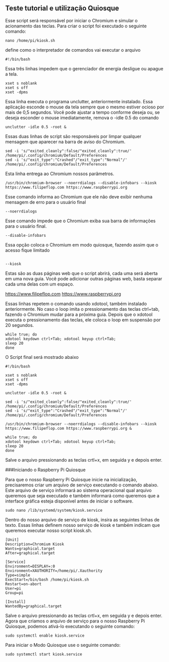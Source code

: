 ## Teste tutorial e utilização Quiosque

Esse script será responsável por iniciar o Chromium e simular o acionamento das teclas. Para criar o script foi executado o seguinte comando:

```nano /home/pi/kiosk.sh```

define como o interpretador de comandos vai executar o arquivo

```
#!/bin/bash 
```

Essa três linhas impedem que o gerenciador de energia desligue ou apague a tela.

```
xset s noblank
xset s off
xset -dpms 
```

Essa linha executa o programa unclutter, anteriormente instalado. Essa aplicação esconde o mouse da tela sempre que o mesmo estiver ocioso por mais de 0,5 segundos. 
Você pode ajustar a tempo conforme deseja ou, se deseja esconder o mouse imediatamente, remova o -idle 0.5 do comando

```
unclutter -idle 0.5 -root &
```

Essas duas linhas de script são responsáveis por limpar qualquer mensagem que aparecer na barra de aviso do Chromium.

```
sed -i 's/"exited_cleanly":false/"exited_cleanly":true/' /home/pi/.config/chromium/Default/Preferences
sed -i 's/"exit_type":"Crashed"/"exit_type":"Normal"/' /home/pi/.config/chromium/Default/Preferences
```

Esta linha entrega ao Chromium nossos parâmetros.

```
/usr/bin/chromium-browser --noerrdialogs --disable-infobars --kiosk https://www.filipeflop.com https://www.raspberrypi.org
```

Esse comando informa ao Chromium que ele não deve exibir nenhuma mensagem de erro para o usuário final

```
--noerrdialogs
```

Esse comando impede que o Chromium exiba sua barra de informações para o usuário final.

```
--disable-infobars
```

Essa opção coloca o Chromium em modo quiosque, fazendo assim que o acesso fique limitado
```

--kiosk
```


Estas são as duas páginas web que o script abrirá, cada uma será aberta em uma nova guia. 
Você pode adicionar outras páginas web, basta separar cada uma delas com um espaço.

https://www.filipeflop.com https://www.raspberrypi.org

Essas linhas repetem o comando usando xdotool, também instalado anteriormente. 
No caso o loop imita o pressionamento das teclas ctrl+tab, fazendo o Chromium mudar para a próxima guia. 
Depois que o xdotool executa o pressionamento das teclas, ele coloca o loop em suspensão por 20 segundos.

```
while true; do
xdotool keydown ctrl+Tab; xdotool keyup ctrl+Tab;
sleep 20
done
```

O Script final será mostrado abaixo

```
#!/bin/bash
 
xset s noblank
xset s off
xset -dpms
 
unclutter -idle 0.5 -root &
 
sed -i 's/"exited_cleanly":false/"exited_cleanly":true/' /home/pi/.config/chromium/Default/Preferences
sed -i 's/"exit_type":"Crashed"/"exit_type":"Normal"/' /home/pi/.config/chromium/Default/Preferences
 
/usr/bin/chromium-browser --noerrdialogs --disable-infobars --kiosk https://www.filipeflop.com https://www.raspberrypi.org &
 
while true; do
xdotool keydown ctrl+Tab; xdotool keyup ctrl+Tab;
sleep 20
done 
```

Salve o arquivo pressionando as teclas crtl+x, em seguida y e depois enter.

###Iniciando o Raspberry Pi Quiosque

Para que o nosso Raspberry Pi Quiosque inicie na inicialização, precisaremos criar um arquivo de serviço executando o comando abaixo. 
Este arquivo de serviço informará ao sistema operacional qual arquivo queremos que seja executado e também  informará como queremos que a interface gráfica esteja disponível antes de iniciar o software.


```
sudo nano /lib/systemd/system/kiosk.service
```

Dentro do nosso arquivo de serviço de kiosk, insira as seguintes linhas de texto. 
Essas linhas definem nosso serviço de kiosk e também indicam que queremos executar nosso script kiosk.sh.


```
[Unit]
Description=Chromium Kiosk
Wants=graphical.target
After=graphical.target
 
[Service]
Environment=DISPLAY=:0
Environment=XAUTHORITY=/home/pi/.Xauthority
Type=simple
ExecStart=/bin/bash /home/pi/kiosk.sh
Restart=on-abort
User=pi
Group=pi
 
[Install]
WantedBy=graphical.target
```


Salve o arquivo pressionando as teclas crtl+x, em seguida y e depois enter. 
Agora que criamos o arquivo de serviço para o nosso Raspberry Pi Quiosque, podemos ativá-lo executando o seguinte comando:

```
sudo systemctl enable kiosk.service
```

Para iniciar o Modo Quiosque use o seguinte comando:

```
sudo systemctl start kiosk.service
```

